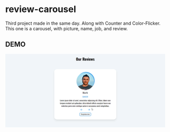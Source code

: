 ﻿# review-carousel
Third project made in the same day. Along with Counter and Color-Flicker. This one is a carousel, with picture, name, job, and review.

## DEMO

![review-carousel DEMO](https://github.com/vinniemoth/review-carousel/blob/main/src/review.gif)
